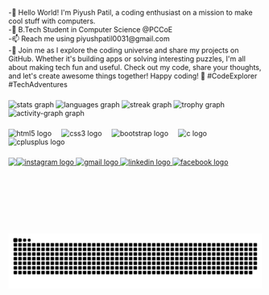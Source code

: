 <p align="left">-👋 Hello World! I'm Piyush Patil, a coding enthusiast on a mission to make cool stuff with computers.<br>-🌱 B.Tech Student in Computer Science @PCCoE<br>-📫 Reach me using piyushpatil0031@gmail.com<br>-🚀 Join me as I explore the coding universe and share my projects on GitHub. Whether it's building apps or solving interesting puzzles, I'm all about making tech fun and useful. Check out my code, share your thoughts, and let's create awesome things together! Happy coding! 🌟 #CodeExplorer #TechAdventures</p>

###

<div align="left">
  <img src="https://github-readme-stats.vercel.app/api?username=patil-piyush&hide_title=false&hide_rank=true&show_icons=true&include_all_commits=true&count_private=true&disable_animations=false&theme=vue-dark&locale=en&hide_border=true" height="150" alt="stats graph"  />
  <img src="https://github-readme-stats.vercel.app/api/top-langs?username=patil-piyush&locale=en&hide_title=false&layout=compact&card_width=320&langs_count=5&theme=vue-dark&hide_border=true" height="150" alt="languages graph"  />
  <img src="https://streak-stats.demolab.com?user=patil-piyush&locale=en&mode=weekly&theme=vue-dark&hide_border=true&border_radius=5" height="150" alt="streak graph"  />
  <img src="https://github-profile-trophy.vercel.app?username=patil-piyush&theme=onestar&column=4&row=2&margin-w=4&margin-h=4&no-frame=false&no-bg=true" height="150" alt="trophy graph"  />
  <img src="https://github-readme-activity-graph.vercel.app/graph?username=patil-piyush&theme=vue&area=true&hide_border=true&hide_title=false&radius=16" height="150" alt="activity-graph graph"  />
</div>

###

<div align="left">
  <img src="https://cdn.jsdelivr.net/gh/devicons/devicon/icons/html5/html5-original.svg" height="30" alt="html5 logo"  />
  <img width="12" />
  <img src="https://cdn.jsdelivr.net/gh/devicons/devicon/icons/css3/css3-original.svg" height="30" alt="css3 logo"  />
  <img width="12" />
  <img src="https://cdn.jsdelivr.net/gh/devicons/devicon/icons/bootstrap/bootstrap-original.svg" height="30" alt="bootstrap logo"  />
  <img width="12" />
  <img src="https://cdn.jsdelivr.net/gh/devicons/devicon/icons/c/c-original.svg" height="30" alt="c logo"  />
  <img width="12" />
  <img src="https://cdn.jsdelivr.net/gh/devicons/devicon/icons/cplusplus/cplusplus-original.svg" height="30" alt="cplusplus logo"  />
</div>

###

<img align="left" height="150" src="https://i.giphy.com/media/v1.Y2lkPTc5MGI3NjExamNmdHkzbGhqdXRtejh0aDJmc3czOG5kc25tYnBvcDM3MG41ZGNwcCZlcD12MV9pbnRlcm5hbF9naWZfYnlfaWQmY3Q9Zw/JIX9t2j0ZTN9S/giphy.gif"  />

###

<div align="left">
  <a href="https://www.instagram.com/pishya.patil" target="_blank">
    <img src="https://img.shields.io/static/v1?message=Instagram&logo=instagram&label=&color=E4405F&logoColor=white&labelColor=&style=flat" height="30" alt="instagram logo"  />
  </a>
  <a href="piyushpatil0031@gmail.com" target="_blank">
    <img src="https://img.shields.io/static/v1?message=Gmail&logo=gmail&label=&color=D14836&logoColor=white&labelColor=&style=flat" height="30" alt="gmail logo"  />
  </a>
  <a href="https://www.linkedin.com/in/piyush-patil-0606b127b?lipi=urn%3Ali%3Apage%3Ad_flagship3_profile_view_base_contact_details%3BxjmvecHvRlydGo0Cv2OC2w%3D%3D" target="_blank">
    <img src="https://img.shields.io/static/v1?message=LinkedIn&logo=linkedin&label=&color=0077B5&logoColor=white&labelColor=&style=flat" height="30" alt="linkedin logo"  />
  </a>
  <a href="https://www.facebook.com/pishya.patil" target="_blank">
    <img src="https://img.shields.io/static/v1?message=Facebook&logo=facebook&label=&color=1877F2&logoColor=white&labelColor=&style=flat" height="30" alt="facebook logo"  />
  </a>
</div>

###

<br clear="both">

<img src="https://raw.githubusercontent.com/patil-piyush/patil-piyush/output/snake.svg" alt="Snake animation" />

###
